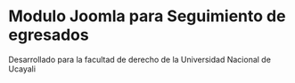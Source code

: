 Modulo Joomla para Seguimiento de egresados
===========================================

Desarrollado para la facultad de derecho de la Universidad Nacional de Ucayali

